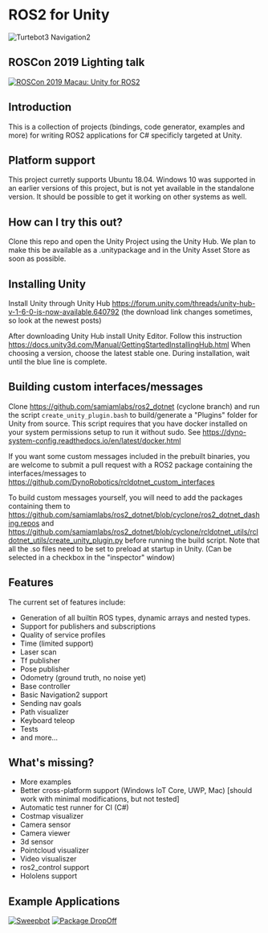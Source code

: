 ROS2 for Unity
==============

![Turtebot3 Navigation2](https://i.gyazo.com/98d3d43aae3877593ecaefe4e5ba9a44.gif)

ROSCon 2019 Lighting talk
-----------

[![ROSCon 2019 Macau: Unity for ROS2](https://res.cloudinary.com/marcomontalbano/image/upload/v1590592047/video_to_markdown/images/vimeo--378682298-c05b58ac6eb4c4700831b2b3070cd403.jpg)](https://vimeo.com/378682298 "ROSCon 2019 Macau: Unity for ROS2")

Introduction
------------

This is a collection of projects (bindings, code generator, examples and more) for writing ROS2
applications for C# specificly targeted at Unity.

Platform support
----------------
This project curretly supports Ubuntu 18.04. Windows 10 was supported in an earlier versions of this project, but is not yet available in the standalone version. It should be possible to get it working on other systems as well.

How can I try this out?
-----------------------
Clone this repo and open the Unity Project using the Unity Hub.
We plan to make this be available as a .unitypackage and in the Unity Asset Store as soon as possible.

Installing Unity
----------------
Install Unity through Unity Hub
https://forum.unity.com/threads/unity-hub-v-1-6-0-is-now-available.640792
(the download link changes sometimes, so look at the newest posts)

After downloading Unity Hub install Unity Editor. Follow this instruction https://docs.unity3d.com/Manual/GettingStartedInstallingHub.html When choosing a version, choose the latest stable one. During installation, wait until the blue line is complete.

Building custom interfaces/messages
-----------------------------------
Clone https://github.com/samiamlabs/ros2_dotnet (cyclone branch) and run the script `create_unity_plugin.bash` to build/generate a "Plugins" folder for Unity from source.
This script requires that you have docker installed on your system permissions setup to run it without sudo. See https://dyno-system-config.readthedocs.io/en/latest/docker.html

If you want some custom messages included in the prebuilt binaries, you are welcome to submit a pull request with a ROS2 package containing the interfaces/messages to https://github.com/DynoRobotics/rcldotnet_custom_interfaces

To build custom messages yourself, you will need to add the packages containing them to https://github.com/samiamlabs/ros2_dotnet/blob/cyclone/ros2_dotnet_dashing.repos and https://github.com/samiamlabs/ros2_dotnet/blob/cyclone/rcldotnet_utils/rcldotnet_utils/create_unity_plugin.py before running the build script. Note that all the .so files need to be set to preload at startup in Unity. (Can be selected in a checkbox in the "inspector" window)

Features
--------

The current set of features include:
- Generation of all builtin ROS types, dynamic arrays and nested types.
- Support for publishers and subscriptions
- Quality of service profiles
- Time (limited support)
- Laser scan
- Tf publisher
- Pose publisher
- Odometry (ground truth, no noise yet)
- Base controller
- Basic Navigation2 support
- Sending nav goals
- Path visualizer
- Keyboard teleop
- Tests
- and more...


What's missing?
---------------
- More examples
- Better cross-platform support (Windows IoT Core, UWP, Mac) [should work with minimal modifications, but not tested]
- Automatic test runner for CI (C#)
- Costmap visualizer
- Camera sensor
- Camera viewer
- 3d sensor
- Pointcloud visualizer
- Video visualiszer
- ros2_control support
- Hololens support

Example Applications
--------------------
[![Sweepbot](https://img.youtube.com/vi/eMKbbEQhBTg/0.jpg)](https://www.youtube.com/watch?v=nggGs9ZIdlk)
[![Package DropOff](https://img.youtube.com/vi/2is7kwPeydA/0.jpg)](https://www.youtube.com/watch?v=lptKRANOfCY)
